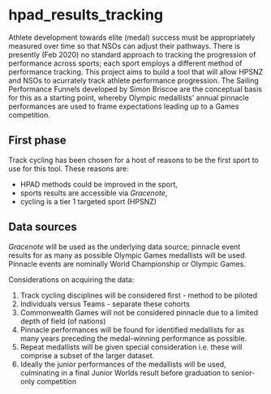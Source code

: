 # hpad_results_tracking

Athlete development towards elite (medal) success must be appropriately measured over time so that NSOs can adjust their pathways. There is presently (Feb 2020) no standard approach to tracking the progression of performance across sports; each sport employs a different method of performance tracking. 
This project aims to build a tool that will allow HPSNZ and NSOs to acurrately track athlete performance progression. The Sailing Performance Funnels developed by Simon Briscoe are the conceptual basis for this as a starting point, whereby Olympic medallists' annual pinnacle performances are used to frame expectations leading up to a Games competition.

## First phase
Track cycling has been chosen for a host of reasons to be the first sport to use for this tool. These reasons are:
- HPAD methods could be improved in the sport,
- sports results are accessible via _Gracenote_,
- cycling is a tier 1 targeted sport (HPSNZ)

## Data sources
_Gracenote_ will be used as the underlying data source; pinnacle event results for as many as possible Olympic Games medallists will be used. Pinnacle events are nominally World Championship or Olympic Games. 

Considerations on acquiring the data:
1. Track cycling disciplines will be considered first - method to be piloted
2. Individuals versus Teams - separate these cohorts
3. Commonwealth Games will not be considered pinnacle due to a limited depth of field (of nations)
4. Pinnacle performances will be found for identified medallists for as many years preceding the medal-winning performance as possible.
5. Repeat medallists will be given special consideration i.e. these will comprise a subset of the larger dataset.
6. Ideally the junior performances of the medallists will be used, culminating in a final Junior Worlds result before graduation to senior-only competition